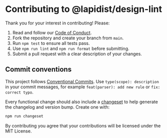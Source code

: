 # Contributing to @lapidist/design-lint

Thank you for your interest in contributing! Please:

1. Read and follow our [Code of Conduct](CODE_OF_CONDUCT.md).
2. Fork the repository and create your branch from `main`.
3. Run `npm test` to ensure all tests pass.
4. Use `npm run lint` and `npm run format` before submitting.
5. Submit a pull request with a clear description of your changes.

## Commit conventions

This project follows [Conventional Commits](https://www.conventionalcommits.org/).
Use `type(scope): description` in your commit messages, for example
`feat(parser): add new rule` or `fix: correct typo`.

Every functional change should also include a [changeset](./.changeset/README.md)
to help generate the changelog and version bump. Create one with:

```sh
npm run changeset
```

By contributing you agree that your contributions will be licensed under the MIT License.
